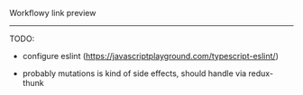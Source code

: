 Workflowy link preview

---

TODO:

- configure eslint (https://javascriptplayground.com/typescript-eslint/)

- probably mutations is kind of side effects, should handle via redux-thunk
